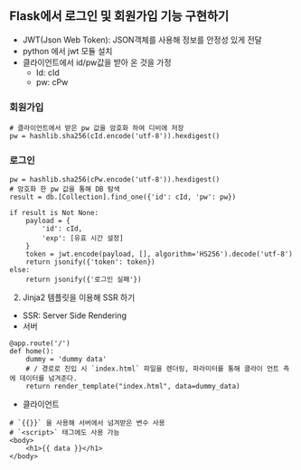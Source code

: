 ## Flask에서 로그인 및 회원가입 기능 구현하기
- JWT(Json Web Token): JSON객체를 사용해 정보를 안정성 있게 전달
- python 에서 jwt 모듈 설치
- 클라이언트에서 id/pw값을 받아 온 것을 가정
  - Id: cId
  - pw: cPw

### 회원가입
```
# 클라이언트에서 받은 pw 값을 암호화 하여 디비에 저장
pw = hashlib.sha256(cId.encode('utf-8')).hexdigest()
```

### 로그인
```
pw = hashlib.sha256(cPw.encode('utf-8')).hexdigest()
# 암호화 한 pw 값을 통해 DB 탐색
result = db.[Collection].find_one({'id': cId, 'pw': pw})

if result is Not None:
    payload = {
        'id': cId,
        'exp': [유효 시간 설정]
    }
    token = jwt.encode(payload, [], algorithm='HS256').decode('utf-8')
    return jsonify({'token': token})
else:
    return jsonify({'로그인 실패'})
```

2. Jinja2 템플릿을 이용해 SSR 하기
- SSR: Server Side Rendering
- 서버
```
@app.route('/')
def home():
    dummy = 'dummy data'
    # / 경로로 진입 시 `index.html` 파일을 렌더링, 파라미터를 통해 클라이 언트 측에 데이터를 넘겨준다.
    return render_template("index.html", data=dummy_data)
```

- 클라이언트
```
# `{{}}` 을 사용해 서버에서 넘겨받은 변수 사용
# `<script>` 태그에도 사용 가능
<body>
    <h1>{{ data }}</h1>
</body>
```